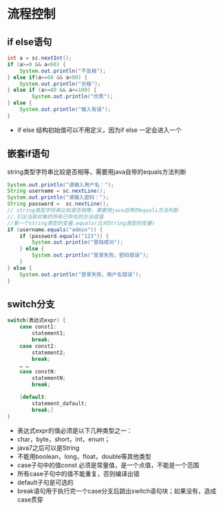 # 流程控制

## if else语句

```java
int a = sc.nextInt();  
if (a>=0 && a<60) {
    System.out.println("不及格");
} else if(a>=60 && a<80) {
    System.out.println("合格");
} else if (a>=80 && a<=100) {
        System.out.println("优秀");
} else {
    System.out.println("输入有误");
} 
```
- if else 结构初始值可以不用定义，因为if else 一定会进入一个

## 嵌套if语句
string类型字符串比较是否相等，需要用java自带的equals方法判断

```java
System.out.println("请输入用户名：");
String username = sc.nextLine();
System.out.println("请输入密码：");
String password =  sc.nextLine();
// string类型字符串比较是否相等，需要用java自带的equals方法判断
//.引出当前对象的所有已存在的方法或值
//第一个string类型的变量.equals(比对String类型的变量)
if (username.equals("admin")) {
    if (password.equals("123")) {
        System.out.println("登陆成功");
    } else {
        System.out.println("登录失败，密码错误");
    }
} else {
    System.out.println("登录失败，用户名错误");
}
```

## switch分支

```java
switch(表达式expr) {
    case const1:
        statement1;
        break;
    case const2:
        statement2;
        break;
    … …
    case constN:
        statementN;
        break;

    [default:
        statement_dafault;
        break;]
} 
```
- 表达式expr的值必须是以下几种类型之一：
 - char，byte，short，int，enum；
 - java7之后可以是String
 - 不能用boolean，long，float，double等其他类型
- case子句中的值const 必须是常量值，是一个点值，不能是一个范围
- 所有case子句中的值不能重复，否则编译出错
- default子句是可选的
- break语句用于执行完一个case分支后跳出switch语句块；如果没有，造成case贯穿
